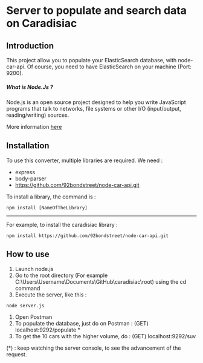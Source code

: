 # Server to populate and search data on Caradisiac

## Introduction

This project allow you to populate your ElasticSearch database, with node-car-api.
Of course, you need to have ElasticSearch on your machine (Port: 9200).

##### What is Node.Js ? 
Node.js is an open source project designed to help you write JavaScript programs that talk to networks, file systems or other I/O (input/output, reading/writing) sources.

More information [here](https://github.com/92bondstreet/javascript-empire#course-3---nodejs-master-of-universe)

## Installation

To use this converter, multiple libraries are required. 
We need : 
* express
* body-parser
* https://github.com/92bondstreet/node-car-api.git

To install a library, the command is :
```console
npm install [NameOfTheLibrary]
```
----------
For example, to install the caradisiac library : 
```console
npm install https://github.com/92bondstreet/node-car-api.git
```

## How to use 

1. Launch node.js
1. Go to the root directory (For example C:\Users\Username\Documents\GitHub\caradisiac\root) using the cd command
1. Execute the server, like this : 
```console
node server.js
```
1. Open Postman
1. To populate the database, just do on Postman : 
(GET) localhost:9292/populate *
1. To get the 10 cars with the higher volume, do :
(GET) localhost:9292/suv


(*) : keep watching the server console, to see the advancement of the request.

